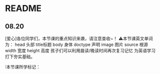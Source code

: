 # README

## 08.20

[爱心]各位同学们，本节课的重点知识来袭，请注意查收~！
⚠本节课英文单词为：
head 头部 title标题 
body 身体 doctype 声明
image 图片 source 根源 
width 宽度 height 高度
孩子们可以利用晨读/晚读时间再次复习记忆
为英语学习打下夯实基础。

❕本节课所学标记：
<html> <head> <body> <title> <meta> <img>
❕本节课所学编程知识：
网页模板，设置编码格式<meta /> 单标记和双标记，注释的写法
网页中添加图片，标记属性，样式属性，路径


